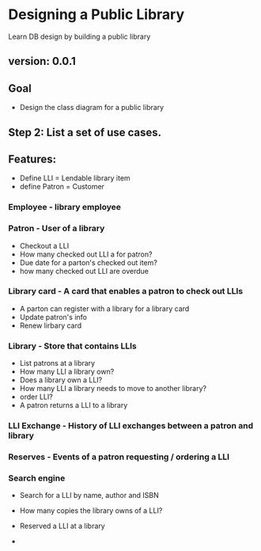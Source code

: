 # Designing a Public Library
Learn DB design by building a public library

## version: 0.0.1


## Goal
- Design the class diagram for a public library

## Step 2: List a set of use cases.

## Features:
- Define LLI = Lendable library item
- define Patron = Customer

### Employee - library employee

### Patron - User of a library
- Checkout a LLI
- How many checked out LLI a for patron?
- Due date for a parton's checked out item?
- how many checked out LLI are overdue

### Library card - A card that enables a patron to check out LLIs
- A parton can register with a library for a library card
- Update patron's info
- Renew lirbary card

### Library - Store that contains LLIs
- List patrons at a library
- How many LLI a library own?
- Does a library own a LLI?
- How many LLI a library needs to move to another library?
- order LLI?
- A patron returns a LLI to a library

### LLI Exchange - History of LLI exchanges between a patron and library
### Reserves - Events of a patron requesting / ordering a LLI

### Search engine
- Search for a LLI by name, author and ISBN
- How many copies the library owns of a LLI?

- Reserved a LLI at a library
- 
